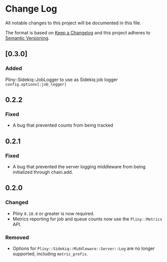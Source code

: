 # Change Log
All notable changes to this project will be documented in this file.

The format is based on [Keep a Changelog](https://keepachangelog.com/)
and this project adheres to [Semantic Versioning](http://semver.org/).

## [0.3.0]
### Added
  Pliny::Sidekiq::JobLogger to use as Sidekiq job logger `config.options[:job_logger]`

## 0.2.2

### Fixed

- A bug that prevented counts from being tracked

## 0.2.1

### Fixed
- A bug that prevented the server logging middleware from being initialized
  through chain.add.

## 0.2.0

### Changed
- Pliny `0.18.0` or greater is now required.
- Metrics reporting for job and queue counts now use the `Pliny::Metrics` API.

### Removed
- Options for `Pliny::Sidekiq::Middleware::Server::Log` are no longer
  supported, including `metric_prefix`.
